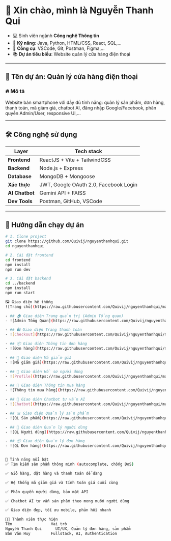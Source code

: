 # 👋 Xin chào, mình là **Nguyễn Thanh Qui**

- 💻 Sinh viên ngành **Công nghệ Thông tin**
- 🔧 **Kỹ năng**: Java, Python, HTML/CSS, React, SQL,...
- 🧰 **Công cụ**: VSCode, Git, Postman, Figma,...
- 📚 **Dự án tiêu biểu**: Website quản lý cửa hàng điện thoại

---

## 📱 Tên dự án: **Quản lý cửa hàng điện thoại**

### 🔥 Mô tả
Website bán smartphone với đầy đủ tính năng: quản lý sản phẩm, đơn hàng, thanh toán, mã giảm giá, chatbot AI, đăng nhập Google/Facebook, phân quyền Admin/User, responsive UI,...

---

## 🛠️ Công nghệ sử dụng

| Layer | Tech stack |
|-------|------------|
| **Frontend** | ReactJS + Vite + TailwindCSS |
| **Backend** | Node.js + Express |
| **Database** | MongoDB + Mongoose |
| **Xác thực** | JWT, Google OAuth 2.0, Facebook Login |
| **AI Chatbot** | Gemini API + FAISS |
| **Dev Tools** | Postman, GitHub, VSCode |

---

## 🚀 Hướng dẫn chạy dự án

```bash
# 1. Clone project
git clone https://github.com/Quivij/nguyenthanhqui.git
cd nguyenthanhqui

# 2. Cài đặt frontend
cd frontend
npm install
npm run dev

# 3. Cài đặt backend
cd ../backend
npm install
npm run start

🖼️ Giao diện hệ thống
![Trang chủ](https://raw.githubusercontent.com/Quivij/nguyenthanhqui/main/frontend/public/images/home.png)

- ## 🏠 Giao diện Trang quản trị (Admin Tổng quan)  
- ![Admin Tổng Quan](https://raw.githubusercontent.com/Quivij/nguyenthanhqui/main/frontend/public/images/admin-tong-quan.png)

- ## 🛍️ Giao diện Trang thanh toán  
- ![Checkout](https://raw.githubusercontent.com/Quivij/nguyenthanhqui/main/frontend/public/images/checkout.png)

- ## 📦 Giao diện Thông tin đơn hàng  
- ![Đơn hàng](https://raw.githubusercontent.com/Quivij/nguyenthanhqui/main/frontend/public/images/donhang.png)

- ## 🔖 Giao diện Mã giảm giá  
- ![Mã giảm giá](https://raw.githubusercontent.com/Quivij/nguyenthanhqui/main/frontend/public/images/ma-giam-gia.png)

- ## 👤 Giao diện Hồ sơ người dùng  
- ![Profile](https://raw.githubusercontent.com/Quivij/nguyenthanhqui/main/frontend/public/images/profile.png)

- ## 🛒 Giao diện Thông tin mua hàng  
- ![Thông tin mua hàng](https://raw.githubusercontent.com/Quivij/nguyenthanhqui/main/frontend/public/images/thongtinmuahang.png)

- ## 🤖 Giao diện Chatbot tư vấn AI  
- ![Chatbot](https://raw.githubusercontent.com/Quivij/nguyenthanhqui/main/frontend/public/images/chatbot.png)

- ## 📊 Giao diện Quản lý sản phẩm  
- ![QL Sản phẩm](https://raw.githubusercontent.com/Quivij/nguyenthanhqui/main/frontend/public/images/quan-ly-san-pham.png)

- ## 👥 Giao diện Quản lý người dùng  
- ![QL Người dùng](https://raw.githubusercontent.com/Quivij/nguyenthanhqui/main/frontend/public/images/quan-ly-nguoi-dung.png)

- ## 📦 Giao diện Quản lý đơn hàng  
- ![QL Đơn hàng](https://raw.githubusercontent.com/Quivij/nguyenthanhqui/main/frontend/public/images/quan-ly-don-hang.png)


📌 Tính năng nổi bật
✅ Tìm kiếm sản phẩm thông minh (autocomplete, chống DoS)

✅ Giỏ hàng, đặt hàng và thanh toán dễ dàng

✅ Hệ thống mã giảm giá và tính toán giá cuối cùng

✅ Phân quyền người dùng, bảo mật API

✅ Chatbot AI tư vấn sản phẩm theo mong muốn người dùng

✅ Giao diện đẹp, tối ưu mobile, phản hồi nhanh

👨‍💻 Thành viên thực hiện
Tên               	Vai trò
Nguyễn Thanh Qui	  UI/UX, Quản lý đơn hàng, sản phẩm
Bàn Văn Huy	        Fullstack, AI, Authentication


